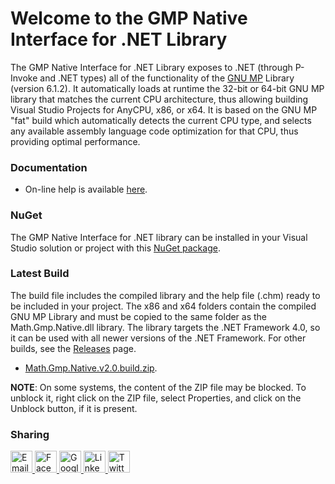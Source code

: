 
# Welcome to the GMP Native Interface for .NET Library
The GMP Native Interface for .NET Library exposes to .NET (through P-Invoke and .NET types) all of
the functionality of the [GNU MP](https://gmplib.org/) Library (version 6.1.2).
It automatically loads at runtime the 32-bit or 64-bit GNU MP library that matches the current CPU
architecture, thus allowing building Visual Studio Projects for AnyCPU, x86, or x64.
It is based on the GNU MP "fat" build which automatically detects the current CPU type, and selects
any available assembly language code optimization for that CPU, thus providing optimal performance. 

### Documentation

- On-line help is available [here](https://machinecognitis.github.io/Math.Gmp.Native/).

### NuGet

The GMP Native Interface for .NET library can be installed in your Visual Studio solution or project
with this [NuGet package](https://www.nuget.org/packages/Math.Gmp.Native.NET/).

### Latest Build

The build file includes the compiled library and the help file (.chm) ready to be included in your project.
The x86 and x64 folders contain the compiled GNU MP Library and must be copied to the same folder as the
Math.Gmp.Native.dll library. The library targets the .NET Framework 4.0, so it can be used with all newer
versions of the .NET Framework.
For other builds, see the [Releases](https://github.com/MachineCognitis/Math.Gmp.Native/releases) page.

- [Math.Gmp.Native.v2.0.build.zip](https://github.com/MachineCognitis/Math.Gmp.Native/releases/download/v2.0/Math.Gmp.Native.v2.0.build.zip).

**NOTE**: On some systems, the content of the ZIP file may be blocked. To unblock it, right click on the
ZIP file, select Properties, and click on the Unblock button, if it is present.

### Sharing

<div>
     <!-- Email --> 
    <a href="mailto:?Subject=C.math.NET%20Library&amp;Body=I%20saw%20this%20and%20thought%20of%20you!%20https://github.com/MachineCognitis/Math.Gmp.Native/" target="_blank"> 
        <img width="35" src="./docs/icons/mail.png" alt="Email" /> 
    </a> 
     <!-- Facebook --> 
    <a href="http://www.facebook.com/sharer.php?u=https://github.com/MachineCognitis/Math.Gmp.Native/" target="_blank"> 
        <img width="35"src="./docs/icons/facebook.png" alt="Facebook" /> 
    </a> 
     <!-- Google+ --> 
    <a href="https://plus.google.com/share?url=https://github.com/MachineCognitis/Math.Gmp.Native/" target="_blank"> 
        <img width="35"src="./docs/icons/google.png" alt="Google" /> 
    </a> 
     <!-- LinkedIn --> 
    <a href="http://www.linkedin.com/shareArticle?mini=true&amp;url=https://github.com/MachineCognitis/Math.Gmp.Native/" target="_blank"> 
        <img width="35"src="./docs/icons/linkedin.png" alt="LinkedIn" /> 
    </a> 
    <!-- Twitter --> 
    <a href="https://twitter.com/share?url=https://github.com/MachineCognitis/Math.Gmp.Native/" target="_blank"> 
        <img width="35"src="./docs/icons/twitter.png" alt="Twitter" /> 
    </a> 
</div>


